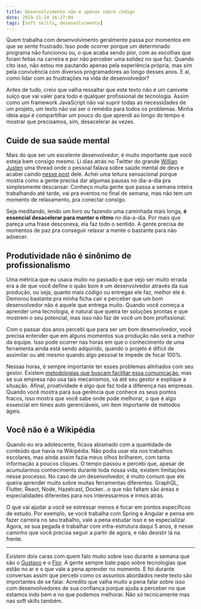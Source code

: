 ```yaml
---
title: Desenvolvimento não é apenas sobre código
date: 2019-11-24 16:27:04
tags: [soft skills, desenvolvimento]
---
```


Quem trabalha com desenvolvimento geralmente passa por momentos em que se sente frustrado. Isso pode ocorrer porque um determinado programa não funcionou ou, o que acaba sendo pior, com as escolhas que foram feitas na carreira e por não perceber uma solidez no que faz. Quando cito isso, não estou me pautando apenas pela experiência própria, mas sim pela convivência com diversos programadores ao longo desses anos. E aí, como lidar com as frustrações na vida de desenvolvedor?

Antes de tudo, creio que valha ressaltar que este texto não é um canivete suíço que vai valer para todo e qualquer profissional de tecnologia. Assim como um framework JavaScript não vai suprir todas as necessidades de um projeto, um texto não vai ser o remédio para todos os problemas. Minha ideia aqui é compartilhar um pouco do que aprendi ao longo do tempo e mostrar que precisamos, sim, desacelerar às vezes.

## Cuide de sua saúde mental 
Mais do que ser um excelente desenvolvedor, é muito importante que você esteja bem consigo mesmo. Li dias atrás no Twitter do grande [Willian Justen](https://www.linkedin.com/in/willianjusten/) uma thread onde o pessoal falava sobre saúde mental de devs e acabei caindo [nesse post](https://willianjusten.com.br/saude-deve-ser-a-prioridade/) dele. Achei uma leitura sensacional porque mostra como a gente precisa dar algumas pausas no dia-a-dia pra simplesmente descansar. Conheço muita gente que passa a semana inteira trabalhando até tarde, vai pra eventos no final de semana, mas não tem um momento de relaxamento, pra conectar consigo.

Seja meditando, lendo um livro ou fazendo uma caminhada mais longa, **é essencial desacelerar para manter o ritmo** no dia-a-dia. Por mais que pareça uma frase desconexa, ela faz todo o sentido. A gente precisa de momentos de paz pra conseguir relaxar a mente o bastante para não adoecer.

## Produtividade não é sinônimo de profissionalismo

Uma métrica que eu usava muito no passado e que vejo ser muito errada era a de que você define o quão bom é um desenvolvedor através da sua produção, ou seja, quanto mais código ou entregas ele faz, melhor ele é. Demorou bastante pra minha ficha cair e perceber que um bom desenvolvedor não é aquele que entrega muito. Quando você começa a aprender uma tecnologia, é natural que queira ter soluções prontas e que mostrem o seu potencial, mas isso não faz de você um bom profissional.

Com o passar dos anos percebi que para ser um bom desenvolvedor, você precisa entender que em alguns momentos sua produção não será a melhor da equipe. Isso pode ocorrer nas horas em que o conhecimento de uma ferramenta ainda está sendo adquirido, quando o projeto é difícil de assimilar ou até mesmo quando algo pessoal te impede de focar 100%.

Nessas horas, é sempre importante ter esses problemas alinhados com seu gestor. Existem [metodologias que buscam facilitar essa comunicação](https://qulture.rocks/blog/como-fazer-uma-one-on-one-e-por-que/), mas se sua empresa não usa tais mecanismos, vá até seu gestor e explique a situação. Afinal, proatividade é algo que faz toda a diferença nas empresas. Quando você mostra para sua gerência que conhece os seus pontos fracos, isso mostra que você sabe onde pode melhorar, o que é algo essencial em times auto gerenciáveis, um item importante de métodos ágeis.

## Você não é a Wikipédia

Quando eu era adolescente, ficava abismado com a quantidade de conteúdo que havia na Wikipédia. Não podia usar ela nos trabalhos escolares, mas ainda assim fazia meus olhos brilharem, com tanta informação a poucos cliques. O tempo passou e percebi que, apesar de acumularmos conhecimento durante toda nossa vida, existem limitações nesse processo. No caso de um desenvolvedor, é muito comum que ele queira aprender muito sobre muitas ferramentas diferentes. GraphQL, Flutter, React, Node, Hazelcast, Docker...o que não faltam são áreas e especialidades diferentes para nos interessarmos e irmos atrás.


O que vai ajudar a você se estressar menos é focar em pontos específicos de estudo. Por exemplo, se você trabalha com Spring e Angular e pensa em fazer carreira no seu trabalho, vale a pena estudar isso e se especializar. Agora, se sua pegada é trabalhar com infra-estrutura daqui 5 anos, é nesse caminho que você precisa seguir a partir de agora, e não desistir lá na frente.

---

Existem dois caras com quem falo muito sobre isso durante a semana que são o [Gustavo](https://www.linkedin.com/in/gustavobcx/) e o [Flor](https://www.linkedin.com/in/carlos-gabriel-goiani-flor-4a2ab5150). A gente sempre bate papo sobre tecnologias que estão no ar e o que vale a pena aprender no momento. E foi durante conversas assim que percebi como os assuntos abordados neste texto são importantes de se falar. Acredito que valha muito a pena falar sobre isso com desenvolvedores de sua confiança porque ajuda a perceber no que estamos indo bem e no que podemos melhorar. Não só tecnicamente mas nas soft skills também.